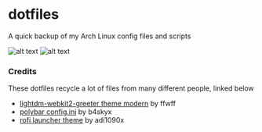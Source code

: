 # dotfiles
A quick backup of my Arch Linux config files and scripts

![alt text](https://i.imgur.com/UmzhPRL.jpg)
![alt text](https://i.imgur.com/egoIPr6.png)

### Credits
These dotfiles recycle a lot of files from many different people, linked below
- [lightdm-webkit2-greeter theme modern](https://github.com/ffwff/modern) by ffwff
- [polybar config.ini](https://github.com/b4skyx/dotfiles/tree/master/.config/polybar) by b4skyx
- [rofi launcher theme](https://github.com/adi1090x/rofi) by adi1090x
